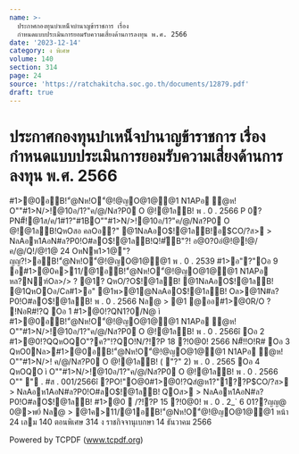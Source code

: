 ```yaml
---
name: >-
  ประกาศกองทุนบำเหน็จบำนาญข้าราชการ เรื่อง
  กำหนดแบบประเมินการยอมรับความเสี่ยงด้านการลงทุน พ.ศ. 2566
date: '2023-12-14'
category: ง พิเศษ
volume: 140
section: 314
page: 24
source: 'https://ratchakitcha.soc.go.th/documents/12879.pdf'
draft: true
---
```


# ประกาศกองทุนบำเหน็จบำนาญข้าราชการ เรื่อง กำหนดแบบประเมินการยอมรับความเสี่ยงด้านการลงทุน พ.ศ. 2566

#1>@0อB!"ํ@Nห!O"ํ@!@ญO@1@@1 N1APอ ํ@ห! O""#1>N/>!@10อ/1?"ค/@/Nส?P0 O @!@1ลB! พ . 0 . 2566 P 0?PN#็!@1ส/ค/1#1?"#1BO""#1>N/>!@10อ/1?"ค/@/Nส?P0 O @!@1ลB!QหOสอ คลOอ?" @1NลAอO$!@1ลB!อ$CO/?ส> > NลAอห1AอN#ล?P0!O#ลO$!@1ลB!Q!#ัB"?! อ@0?0อํ@!@!@/ค/@/Q!/@!1@ 24 OหNพ1>1@"?ญญ?!>อB!"ํ@Nห!O"ํ@!@ญO@1@@1 พ . 0 . 2539 #1>อ"?"Oอ 9 อ#1>@0ค>11/@1อB!"ํ@Nห!O"ํ@!@ญO@1@@1 N1APอ หล?Nฑ์Oล>/> ? @1? QหO/?O$!@1ลB! @1NลAอO$!@1ลB! @1QหOOอ/Cล#1>อ" @1พ>@1@NลAอO$!@1ลB! Oล>@1N#ล?P0!O#ลO$!@1ลB! พ . 0 . 2566 Nล@ > @1 @ออ#1>@0R/O ? !NอR#!?Q Oอ 1 #1>@0!?QN1?0/N@ ì #1>@0อB!"ํ@Nห!O"ํ@!@ญO@1@@1 N1APอ ํ@ห! O""#1>N/>!@10อ/1?"ค/@/Nส?P0 O @!@1ลB! พ . 0 . 2566î Oอ 2 #1>@0!?QQหOQO"?ค?"!?QO!N/?!?P 18 ?!0@0! 2566 N#็!!O!R# Oอ 3 QหO0Nล>#1>@0อB!"ํ@Nห!O"ํ@!@ญO@1@@1 N1APอ ํ@ห! O""#1>N/>! ค/@/Nส?P0 O @!@1ลB! ( "?" 2) พ . 0 . 2565 Oอ 4 QหOQO ì O""#1>N/>!@10อ/1?"ค/@/Nส?P0 O @!@1ลB! พ . 0 . 2566 O"" " . #ส . 001/2566î ?PO!"O@0#1>@0!?Qสํ@ห1?"1??P$CO/?ส> > NลAอห1AอN#ล?P0!O#ลO$!@1ลB! QOส> > NลAอห1AอN#ล?P0!O#ลO$!@1ลB! #1>@0  /?!?P 15 ?!0@0! พ . 0 . 2_` 6 01??ญญ@ 0@>พ0์ Nล@ > @1ค>11/@1อB!"ํ@Nห!O"ํ@!@ญO@1@@1 หน้า 24 เลม 140 ตอนพิเศษ 314 ง ราชกิจจานุเบกษา 14 ธันวาคม 2566





Powered by TCPDF (www.tcpdf.org)
